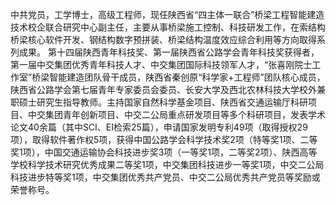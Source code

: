 中共党员，工学博士，高级工程师，现任陕西省“四主体一联合”桥梁工程智能建造技术校企联合研究中心副主任，主要从事桥梁施工控制、科技研发工作，在索结构桥梁核心软件开发、钢结构数字预拼装、桥梁结构温度效应综合利用等方向取得系列成果。
第十四届陕西青年科技奖、第一届陕西省公路学会青年科技奖获得者，第一届中交集团优秀青年科技人才、中交集团国际科技领军人才，“张喜刚院士工作室”桥梁智能建造团队骨干成员，陕西省秦创原“科学家+工程师”团队核心成员，陕西省公路学会第七届青年专家委员会委员、长安大学及西北农林科技大学校外兼职硕士研究生指导教师。主持国家自然科学基金项目、陕西省交通运输厅科研项目、中交集团青年创新项目、中交二公局重点研发项目等多个科研项目，发表学术论文40余篇（其中SCI、EI检索25篇），申请国家发明专利49项（取得授权29项），取得软件著作权5项，获得中国公路学会科学技术奖2项（特等奖1项、二等奖1项），中国交通运输协会科技进步奖3项（一等奖1项，二等奖2项）、陕西高等学校科学技术研究优秀成果二等奖1项，中交集团科技进步一等奖1项，中交二公局科技进步特等奖1项，中交集团优秀共产党员、中交二公局优秀共产党员等奖励或荣誉称号。
